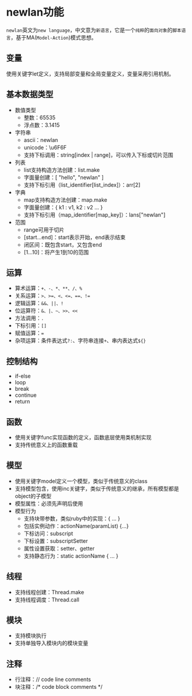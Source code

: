 # newlan功能

`newlan`英文为`new language`，中文意为`新语言`，它是一个`纯粹`的`面向对象`的`脚本语言`，基于MA(`Model-Action`)模式思想。

## 变量

使用关键字let定义，支持局部变量和全局变量定义，变量采用引用机制。

## 基本数据类型

* 数值类型
  - 整数：65535
  - 浮点数：3.1415
* 字符串
  * ascii：newlan
  * unicode：\u6F6F
  * 支持下标调用：string[index | range]，可以传入下标或切片范围
* 列表
  * list支持构造方法创建：list.make
  * 字面量创建：[ "hello", "newlan" ]
  * 支持下标引用（list_identifier[list_index]）：arr[2]
* 字典
  * map支持构造方法创建：map.make
  * 字面量创建：{ k1 : v1, k2 : v2 … }
  * 支持下标引用（map_identifier[map_key]）：lans["newlan"]
* 范围
  * range可用于切片
  * [start…end]：start表示开始，end表示结束
  * 闭区间：既包含start，又包含end
  * [1…10]：将产生1到10的范围

## 运算

* 算术运算：`+、-、*、**、/、%`
* 关系运算：`>、>=、<、<=、==、!=`
* 逻辑运算：`&&、||、!`
* 位运算符：`&、|、~、>>、<<`
* 方法调用：`.`
* 下标引用：`[]`
* 赋值运算：`=`
* 杂项运算：条件表达式`?:`、字符串连接`+`、串内表达式`${}`

## 控制结构

* if-else
* loop
* break
* continue
* return

## 函数

* 使用关键字func实现函数的定义，函数底层使用类机制实现
* 支持传统意义上的函数重载

## 模型

* 使用关键字model定义一个模型，类似于传统意义的class
* 支持模型包含，使用inc关键字，类似于传统意义的继承，所有模型都是object的子模型
* 模型属性：必须先声明后使用
* 模型行为
  * 支持块带参数，类似ruby中的实现：{ <paramList> … }
  * 包括实例动作：actionName(paramList) {...}
  * 下标访问：subscript
  * 下标设置：subscriptSetter
  * 属性设置获取：setter、getter
  * 支持静态行为：static actionName { … }

## 线程

- 支持线程创建：Thread.make
- 支持线程调度：Thread.call

## 模块

* 支持模块执行
* 支持单独导入模块内的模块变量

## 注释

* 行注释：// code line comments
* 块注释：/* code block comments */